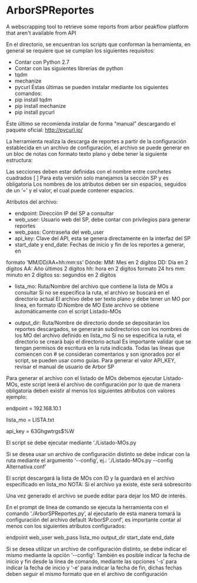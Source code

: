 # ArborSPReportes
A webscrapping tool to retrieve some reports from arbor peakflow platform that aren't available from API

En el directorio, se encuentran los scripts que conforman la herramienta, en
general se requiere que se cumplan los siguientes requisitos:

- Contar con Python 2.7
- Contar con las siguientes librerías de python
- tqdm
- mechanize
- pycurl
Éstas últimas se pueden instalar mediante los siguientes comandos:
- pip install tqdm
- pip install mechanize
- pip install pycurl

Éste último se recomienda instalar de forma “manual” descargando el
paquete oficial: http://pycurl.io/

La herramienta realiza la descarga de reportes a partir de la configuración establecida en
un archivo de configuración, el archivo se puede generar en un bloc de notas con formato
texto plano y debe tener la siguiente estructura:

Las secciones deben estar definidas con el nombre entre corchetes cuadrados [ ]
Para esta versión solo manejamos la sección SP y es obligatoria
Los nombres de los atributos deben ser sin espacios, seguidos de un ‘=’ y el valor, el cual
puede contener espacios.

Atributos del archivo:
- endpoint: Dirección IP del SP a consultar
- web_user: Usuario web del SP, debe contar con privilegios para generar
reportes
- web_pass: Contraseña del web_user
- api_key: Clave del API, esta se genera directamente en la interfaz del SP
- start_date y end_date: Fechas de inicio y fin de los reportes a generar, en

formato 'MM/DD/AA+hh:mm:ss'
Dónde:
MM: Mes en 2 dígitos
DD: Día en 2 dígitos
AA: Año últimos 2 dígitos
hh: hora en 2 dígitos formato 24 hrs
mm: minuto en 2 dígitos
ss: segundos en 2 dígitos

- lista_mo: Ruta/Nombre del archivo que contiene la lista de MOs a consultar
Si no se especifica la ruta, el archivo se buscará en el directorio actual
El archivo debe ser texto plano y debe tener un MO por línea, en formato
ID:Nombre de MO
Este archivo se obtiene automáticamente con el script Listado-MOs

- output_dir: Ruta/Nombre de directorio donde se depositarán los reportes
descargados, se generarán subdirectorios con los nombres de los MO del
archivo definido en lista_mo
Si no se especifica la ruta, el directorio se creará bajo el directorio actual
Es importante validar que se tengan permisos de escritura en la ruta indicada.
Todas las líneas que comiencen con # se consideran comentarios y son
ignorados por el script, se pueden usar como guías.
Para generar el valor API_KEY, revisar el manual de usuario de Arbor SP



Para generar el archivo con el listado de MOs debemos ejecutar Listado-MOs,
este script leerá el archivo de configuración por lo que de manera obligatoria deben existir al
menos los siguientes atributos con valores ejemplo:

endpoint = 192.168.10.1

lista_mo = LISTA.txt

api_key = 63Ghgwtrgs$%W

El script se debe ejecutar mediante ‘./Listado-MOs.py

Si se desea usar un archivo de configuración distinto se debe indicar con la ruta
mediante el argumento ‘--config’, ej.: ‘./Listado-MOs.py --config Alternativa.conf’

El script descargará la lista de MOs con ID y la guardará en el archivo especificado
en lista_mo
NOTA: Si el archivo ya existe, éste será sobrescrito

Una vez generado el archivo se puede editar para dejar los MO de interés.

En el prompt de línea de comando se ejecuta la herramienta con el comando
‘./ArborSPReportes.py’, al ejecutarlo de esta manera tomará la configuración del archivo default
‘ArborSP.conf’, es importante contar al menos con los siguientes atributos configurados:

endpoint
web_user
web_pass
lista_mo
output_dir
start_date
end_date

Si se desea utilizar un archivo de configuración distinto, se debe indicar el mismo
mediante la opción ‘--config’:
También es posible indicar la fecha de inicio y fin desde la línea de comando, mediante las
opciones ‘-s’ para indicar la fecha de inicio y ‘-e’ para indicar la fecha de fin, dichas fechas
deben seguir el mismo formato que en el archivo de configuración
